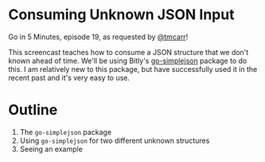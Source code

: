 # Consuming Unknown JSON Input

Go in 5 Minutes, episode 19, as requested by [@tmcarr](https://github.com/tmcarr)!

This screencast teaches how to consume a JSON structure that we don't known ahead of time.
We'll be using Bitly's [go-simplejson](https://godoc.org/github.com/bitly/go-simplejson#Json)
package to do this. I am relatively new to this package, but have successfully used it
in the recent past and it's very easy to use.

# Outline

1. The `go-simplejson` package
2. Using `go-simplejson` for two different unknown structures
3. Seeing an example
